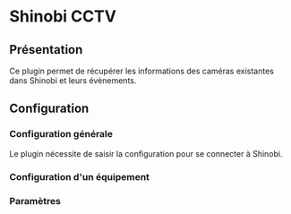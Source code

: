 # Shinobi CCTV

## Présentation

Ce plugin permet de récupérer les informations des caméras existantes dans Shinobi et leurs évènements.

## Configuration

### Configuration générale

Le plugin nécessite de saisir la configuration pour se connecter à Shinobi.

### Configuration d'un équipement

### Paramètres
